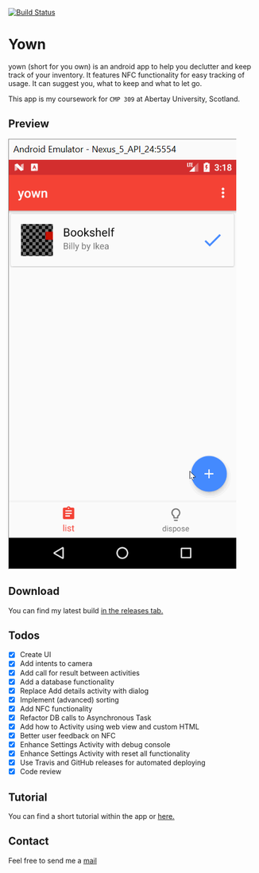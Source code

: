 [![Build Status](https://travis-ci.org/KarelZe/yown.svg?branch=master)](https://travis-ci.org/KarelZe/yown)
# Yown
yown (short for you own) is an android app to help you declutter and keep track of your inventory. It features NFC functionality for easy tracking of usage. It can suggest you, what to keep and what to let go.

This app is my coursework for ```CMP 309``` at Abertay University, Scotland.
## Preview
![Gif showing current screens](./img/app.gif)

## Download
You can find my latest build [in the releases tab.](https://github.com/KarelZe/yown/releases)

## Todos
- [x] Create UI
- [x] Add intents to camera
- [x] Add call for result between activities
- [x] Add a database functionality
- [x] Replace Add details activity with dialog
- [x] Implement (advanced) sorting
- [x] Add NFC functionality
- [x] Refactor DB calls to Asynchronous Task
- [x] Add how to Activity using web view and custom HTML
- [x] Better user feedback on NFC
- [x] Enhance Settings Activity with debug console
- [x] Enhance Settings Activity with reset all functionality
- [x] Use Travis and GitHub releases for automated deploying
- [x] Code review

## Tutorial
You can find a short tutorial within the app or [here.](https://github.com/KarelZe/yown/blob/master/app/src/main/assets/index.html)

## Contact
Feel free to send me a  [mail](mailto:1705042@abertay.ac.uk)
